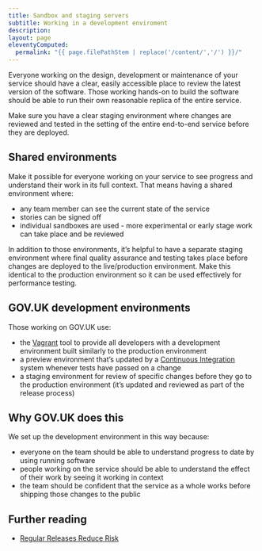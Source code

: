 ```yaml
---
title: Sandbox and staging servers
subtitle: Working in a development enviroment
description:
layout: page
eleventyComputed:
  permalink: "{{ page.filePathStem | replace('/content/','/') }}/"
---
```


Everyone working on the design, development or maintenance of your service should have a clear, easily accessible place to review the latest version of the software. Those working hands-on to build the software should be able to run their own reasonable replica of the entire service.

Make sure you have a clear staging environment where changes are reviewed and tested in the setting of the entire end-to-end service before they are deployed.

## Shared environments

Make it possible for everyone working on your service to see progress and understand their work in its full context. That means having a shared environment where:

- any team member can see the current state of the service
- stories can be signed off
- individual sandboxes are used - more experimental or early stage work can take place and be reviewed

In addition to those environments, it’s helpful to have a separate staging environment where final quality assurance and testing takes place before changes are deployed to the live/production environment. Make this identical to the production environment so it can be used effectively for performance testing.

## GOV.UK development environments

Those working on GOV.UK use:

- the [Vagrant](https://www.vagrantup.com/) tool to provide all developers with a development environment built similarly to the production environment
- a preview environment that’s updated by a [Continuous Integration](https://en.wikipedia.org/wiki/Continuous_integration) system whenever tests have passed on a change
- a staging environment for review of specific changes before they go to the production environment (it’s updated and reviewed as part of the release process)

## Why GOV.UK does this

We set up the development environment in this way because:

- everyone on the team should be able to understand progress to date by using running software
- people working on the service should be able to understand the effect of their work by seeing it working in context
- the team should be confident that the service as a whole works before shipping those changes to the public

## Further reading

- [Regular Releases Reduce Risk](https://gds.blog.gov.uk/2012/11/02/regular-releases-reduce-risk/)

